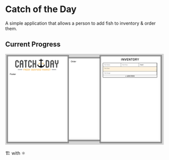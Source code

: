 # Catch of the Day

A simple application that allows a person to add fish to inventory & order them.

## Current Progress

![Current Progress](/public/demo.png)

🏗️  with ⚛️
